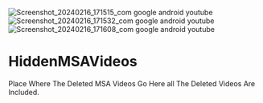 ![Screenshot_20240216_171515_com google android youtube](https://github.com/ykranimate-ga/MSA-Archived-Videos/assets/115282193/d6ca0bb6-85fb-40df-bd96-0ccc127183cf)
![Screenshot_20240216_171532_com google android youtube](https://github.com/ykranimate-ga/MSA-Archived-Videos/assets/115282193/16567f46-3fb4-47cc-b89e-bba946c9fc21)
![Screenshot_20240216_171608_com google android youtube](https://github.com/ykranimate-ga/MSA-Archived-Videos/assets/115282193/85690f70-60d5-4fdd-bb49-ef195eb8e6c5)
# HiddenMSAVideos
Place Where The Deleted MSA Videos Go Here all The Deleted Videos Are Included. 
